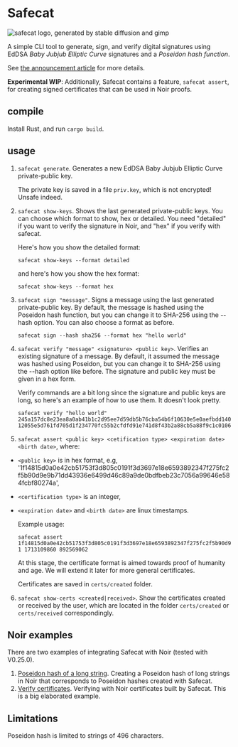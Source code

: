 # Safecat
![safecat logo, generated by stable diffusion and gimp](https://neiman.co.il/images/safecat.png)

A simple CLI tool to generate, sign, and verify digital signatures using EdDSA *Baby Jubjub Elliptic Curve* signatures and a *Poseidon hash function*.

See [the announcement article](http://neimanslab.org/2024-02-19/safecat.html) for more details.

**Experimental WIP**: Additionally, Safecat contains a feature, `safecat assert`, for creating signed certificates that can be used in Noir proofs.

## compile
Install Rust, and run `cargo build`.

## usage
1. `safecat generate`. Generates a new EdDSA Baby Jubjub Elliptic Curve private-public key.

    The private key is saved in a file `priv.key`, which is not encrypted! Unsafe indeed.

2. `safecat show-keys`. Shows the last generated private-public keys. You can choose which format to show, hex or detailed. You need "detailed" if you want to verify the signature in Noir, and "hex" if you verify with safecat.

    Here's how you show the detailed format:
    ```
    safecat show-keys --format detailed
    ```
    and here's how you show the hex format:
    ```
    safecat show-keys --format hex
    ```

3. `safecat sign "message"`. Signs a message using the last generated private-public key. By default, the message is hashed using the Poseidon hash function, but you can change it to SHA-256 using the --hash option. You can also choose a format as before.
    ```
    safecat sign --hash sha256 --format hex "hello world"
    ```

4. `safecat verify "message" <signature> <public key>`. Verifies an existing signature of a message. By default, it assumed the message was hashed using Poseidon, but you can change it to SHA-256 using the --hash option like before. The signature and public key must be given in a hex form. 

    Verify commands are a bit long since the signature and public keys are long, so here's an example of how to use them. It doesn't look pretty.
    ```
    safecat verify "hello world" 245a157dc8e23ea8a0ab41b1c2d95ee7d59db5b76cba54b6f10630e5e0aefbdd140996400320386a9a2ec4b06ea7d1c885cd311751445ea171af1ab64dba5ace0420d34429497da49443ae35deb8e3daa745dc0e776df3703640078a67982cad 12055e5d761fd705d1f234770fc55b2cfdfd91e741d8f43b2a88cb5a88f9c1c01061ca2f21151da2903e7ccdf11dbda65c20851dd1df4ac522431041ea1738f9
    ```
5. `safecat assert <public key> <cetification type> <expiration date> <birth date>`, where:
- `<public key>` is in hex format, e.g, '1f14815d0a0e42cb51753f3d805c0191f3d3697e18e6593892347f275fc2f5b90d9e9b71dd43936e6499d46c89a9de0bdfbeb23c7056a99646e584fcbf80274a',
- `<certification type>` is an integer,
- `<expiration date>` and `<birth date>` are linux timestamps.

    Example usage:

  ```
  safecat assert 1f14815d0a0e42cb51753f3d805c0191f3d3697e18e6593892347f275fc2f5b90d9e9b71dd43936e6499d46c89a9de0bdfbeb23c7056a99646e584fcbf80274a 1 1713109860 892569062
  ```

    At this stage, the certificate format is aimed towards proof of humanity and age. We will extend it later for more general certificates.

    Certificates are saved in `certs/created` folder.

6. `safecat show-certs <created|received>`. Show the certificates created or received by the user, which are located in the folder `certs/created` or `certs/received` correspondingly.

## Noir examples
There are two examples of integrating Safecat with Noir (tested with V0.25.0).

1. [Poseidon hash of a long string](noir-examples/poseidon-hash-long-strings/). Creating a Poseidon hash of long strings in Noir that corresponds to Poseidon hashes created with Safecat.
2. [Verify certificates](noir-examples/verify_certificates/). Verifying with Noir certificates built by Safecat. This is a big elaborated example.

## Limitations
Poseidon hash is limited to strings of 496 characters.
